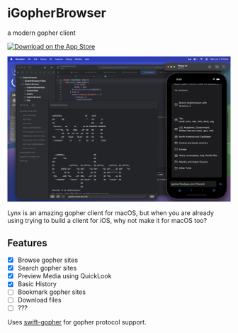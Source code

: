 # iGopherBrowser

a modern gopher client

[![Download on the App Store](https://upload.wikimedia.org/wikipedia/commons/3/3c/Download_on_the_App_Store_Badge.svg)](https://apps.apple.com/in/app/igopherbrowser/id6474638845)

![Screenshot Preview](./screenshots/preview.jpg)

Lynx is an amazing gopher client for macOS, but when you are already using trying to build a client for iOS, why not make it for macOS too?

## Features

- [x] Browse gopher sites
- [x] Search gopher sites
- [x] Preview Media using QuickLook
- [x] Basic History 
- [ ] Bookmark gopher sites
- [ ] Download files
- [ ] ??? 

Uses [swift-gopher](https://github.com/navanchauhan/swift-gopher) for gopher protocol support.
